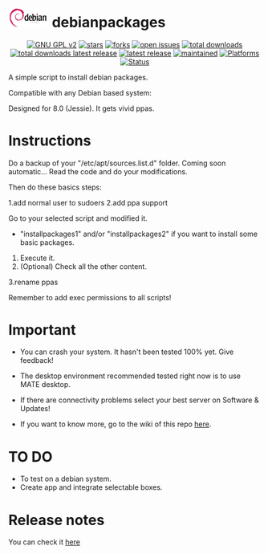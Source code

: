 <img src="https://raw.githubusercontent.com/adgellida/debianpackages/master/logo.png" width="80"> debianpackages
=============================================

<p align="center">
    <a href="https://www.gnu.org/licenses/gpl-2.0.en.html" target="_blank"><img src="https://img.shields.io/badge/license-GPLv2-blue.svg" alt="GNU GPL v2"></a>
    <a href="https://github.com/adgellida/debianpackages/stargazers" target="_blank"><img src="https://img.shields.io/github/stars/adgellida/debianpackages.svg" alt="stars"></a>
    <a href="https://github.com/adgellida/debianpackages/network" target="_blank"><img src="https://img.shields.io/github/forks/adgellida/debianpackages.svg" alt="forks"></a>
    <a href="https://github.com/adgellida/debianpackages/issues?q=is%3Aopen" target="_blank"><img src="https://img.shields.io/github/issues/adgellida/debianpackages.svg" alt="open issues"></a>
    <a href="https://github.com/adgellida/debianpackages/releases/latest" target="_blank"><img src="https://img.shields.io/github/downloads/adgellida/debianpackages/total.svg" alt="total downloads"></a>
    <a href="https://github.com/adgellida/debianpackages/releases/latest" target="_blank"><img src="https://img.shields.io/github/downloads/adgellida/debianpackages/v2017.09.09/total.svg" alt="total downloads latest release"></a>
    <a href="https://github.com/adgellida/debianpackages/releases/latest" target="_blank"><img src="https://img.shields.io/badge/latest release-no releases-blue.svg" alt="latest release"></a>
    <a href="https://github.com/adgellida/debianpackages/commits/master" target="_blank"><img src="https://img.shields.io/badge/maintained-no-red.svg" alt="maintained"></a>
    <a href="https://github.com/adgellida/debianpackages/releases"><img src="https://img.shields.io/badge/platform-Linux-lightgrey.svg" alt="Platforms"></a>
    <a href="https://github.com/adgellida/debianpackages/releases"><img src="https://img.shields.io/badge/status-alpha-orange.svg" alt="Status"></a>
</p>

A simple script to install debian packages.

Compatible with any Debian based system:

Designed for 8.0 (Jessie). It gets vivid ppas.

Instructions
=============================================
Do a backup of your "/etc/apt/sources.list.d" folder. Coming soon automatic...
Read the code and do your modifications.

Then do these basics steps:

1.add normal user to sudoers
2.add ppa support

Go to your selected script and modified it.

* "installpackages1" and/or "installpackages2" if you want to install some basic packages.
1. Execute it.
1. (Optional) Check all the other content.

3.rename ppas

Remember to add exec permissions to all scripts!

Important
=============================================
* You can crash your system. It hasn't been tested 100% yet. Give feedback!
* The desktop environment recommended tested right now is to use MATE desktop.

* If there are connectivity problems select your best server on Software & Updates!
* If you want to know more, go to the wiki of this repo [here](https://github.com/tonigellida/ubuntupackages/wiki).

TO DO
=============================================
* To test on a debian system.
* Create app and integrate selectable boxes.

Release notes
=============================================
You can check it [here](https://github.com/adgellida/debianpackages/releases)
